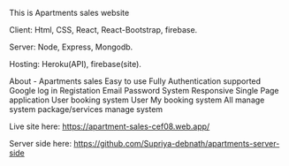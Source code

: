 This is Apartments sales website

Client: Html, CSS, React, React-Bootstrap, firebase.

Server: Node, Express, Mongodb.

Hosting: Heroku(API), firebase(site).

About - Apartments sales
Easy to use
Fully Authentication supported
Google log in
Registation
Email Password System
Responsive
Single Page application
User booking system
User My booking system
All manage system
package/services manage system

Live site here: https://apartment-sales-cef08.web.app/

Server side here: https://github.com/Supriya-debnath/apartments-server-side
